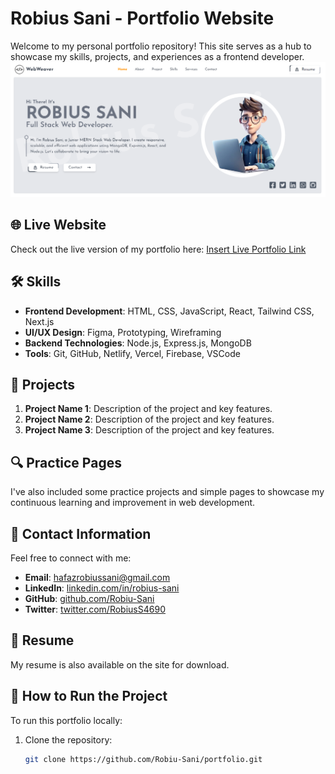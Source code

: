 # Robius Sani - Portfolio Website

Welcome to my personal portfolio repository! This site serves as a hub to showcase my skills, projects, and experiences as a frontend developer.
<img src="/1.png"/>

## 🌐 Live Website

Check out the live version of my portfolio here: [Insert Live Portfolio Link](https://deluxe-sorbet-3c2c07.netlify.app/)

## 🛠️ Skills

- **Frontend Development**: HTML, CSS, JavaScript, React, Tailwind CSS, Next.js
- **UI/UX Design**: Figma, Prototyping, Wireframing
- **Backend Technologies**: Node.js, Express.js, MongoDB
- **Tools**: Git, GitHub, Netlify, Vercel, Firebase, VSCode

## 📂 Projects

1. **Project Name 1**: Description of the project and key features.
2. **Project Name 2**: Description of the project and key features.
3. **Project Name 3**: Description of the project and key features.

## 🔍 Practice Pages

I've also included some practice projects and simple pages to showcase my continuous learning and improvement in web development.

## 📧 Contact Information

Feel free to connect with me:

- **Email**: [hafazrobiussani@gmail.com](mailto:hafazrobiussani@gmail.com)
- **LinkedIn**: [linkedin.com/in/robius-sani](https://www.linkedin.com/in/robius-sani/)
- **GitHub**: [github.com/Robiu-Sani](https://github.com/Robiu-Sani)
- **Twitter**: [twitter.com/RobiusS4690](https://twitter.com/RobiusS4690)

## 📄 Resume

My resume is also available on the site for download.

## 🚀 How to Run the Project

To run this portfolio locally:

1. Clone the repository:
   ```bash
   git clone https://github.com/Robiu-Sani/portfolio.git

